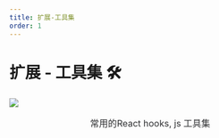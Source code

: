 ```yaml
---
title: 扩展-工具集
order: 1
---
```


# 扩展 - 工具集 🛠

<img src="/images/js.png" style="margin: 0 auto; display: block;" />

<p style="text-align: center;font-size: 16px;color: #303133;">常用的React hooks, js 工具集</p>
